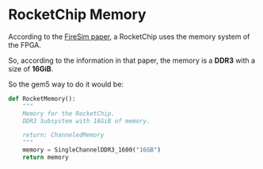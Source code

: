 # RocketChip Memory

According to the [FireSim paper](https://ieeexplore.ieee.org/stamp/stamp.jsp?tp=&arnumber=8416816), a RocketChip uses the memory system of the FPGA.

So, according to the information in that paper, the memory is a **DDR3** with a size of **16GiB**.

So the gem5 way to do it would be:

``` python
def RocketMemory():
    """
    Memory for the RocketChip.
    DDR3 Subsystem with 16GiB of memory.

    return: ChanneledMemory
    """
    memory = SingleChannelDDR3_1600("16GB")
    return memory
```
